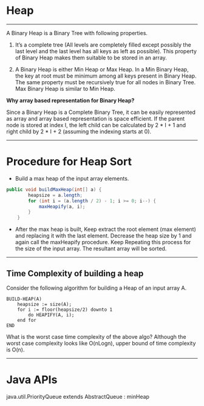 # Heap
---

A Binary Heap is a Binary Tree with following properties.

1) It’s a complete tree (All levels are completely filled except possibly the last level and the last level has all keys as left as possible). This property of Binary Heap makes them suitable to be stored in an array.

2) A Binary Heap is either Min Heap or Max Heap. In a Min Binary Heap, the key at root must be minimum among all keys present in Binary Heap. The same property must be recursively true for all nodes in Binary Tree. Max Binary Heap is similar to Min Heap.

**Why array based representation for Binary Heap?**

Since a Binary Heap is a Complete Binary Tree, it can be easily represented as array and array based representation is space efficient. If the parent node is stored at index I, the left child can be calculated by 2 * I + 1 and right child by 2 * I + 2 (assuming the indexing starts at 0).

---

# Procedure for Heap Sort

- Build a max heap of the input array elements.

```java
public void buildMaxHeap(int[] a) {
		heapsize = a.length;
		for (int i = (a.length / 2) - 1; i >= 0; i--) {
			maxHeapify(a, i);
		}
	}
```

- After the max heap is built, Keep extract the root element (max element) and replacing it with the last element. Decrease the heap size by 1 and again call the maxHeapify procedure. Keep Repeating this process for the size of the input array. The resultant array will be sorted.

 

---

## Time Complexity of building a heap

Consider the following algorithm for building a Heap of an input array A.
```
BUILD-HEAP(A) 
    heapsize := size(A); 
    for i := floor(heapsize/2) downto 1 
        do HEAPIFY(A, i); 
    end for 
END
```
What is the worst case time complexity of the above algo?
Although the worst case complexity looks like O(nLogn), upper bound of time complexity is O(n).


--- 

# Java APIs

java.util.PriorityQueue<E> extends AbstractQueue<E> :  minHeap